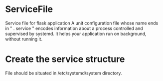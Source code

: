 # ServiceFile
Service file for flask application
A unit configuration file whose name ends in " . service " encodes information about a process controlled and supervised by systemd. It helps your application run on background, without running it.
# Create the service structure
File should be situated in /etc/systemd/system directory.
